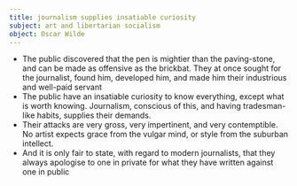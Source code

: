 ```yaml
---
title: journalism supplies insatiable curiosity
subject: art and libertarian socialism
object: Oscar Wilde
--- 
```

- The public discovered that the pen is mightier than the paving-stone, and can be made as offensive as the brickbat. They at once sought for the journalist, found him, developed him, and made him their industrious and well-paid servant
- The public have an insatiable curiosity to know everything, except what is worth knowing. Journalism, conscious of this, and having tradesman-like habits, supplies their demands.
- Their attacks are very gross, very impertinent, and very contemptible. No artist expects grace from the vulgar mind, or style from the suburban intellect. 
- And it is only fair to state, with regard to modern journalists, that they always apologise to one in private for what they have written against one in public
